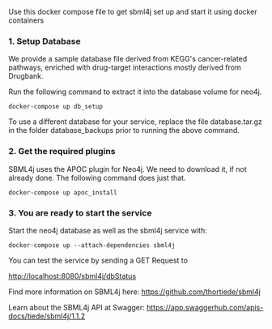 Use this docker compose file to get sbml4j set up and start it using docker containers

### 1. Setup Database
We provide a sample database file derived from KEGG's cancer-related pathways,
enriched with drug-target interactions mostly derived from Drugbank.

Run the following command to extract it into the database volume for neo4j.

    docker-compose up db_setup

To use a different database for your service, replace the file
    database.tar.gz
in the folder database_backups prior to running the above command.

### 2. Get the required plugins
SBML4j uses the APOC plugin for Neo4j. We need to download it, if not already
done. The following command does just that.

    docker-compose up apoc_install

### 3. You are ready to start the service
Start the neo4j database as well as the sbml4j service with:

    docker-compose up --attach-dependencies sbml4j


You can test the service by sending a GET Request to

<http://localhost:8080/sbml4j/dbStatus>

Find more information on SBML4j here:
<https://github.com/thortiede/sbml4j>

Learn about the SBML4j API at Swagger:
<https://app.swaggerhub.com/apis-docs/tiede/sbml4j/1.1.2>
